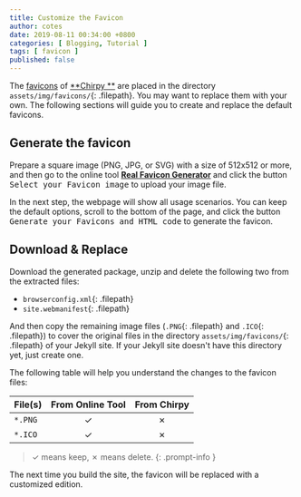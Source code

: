 ```yaml
---
title: Customize the Favicon
author: cotes
date: 2019-08-11 00:34:00 +0800
categories: [ Blogging, Tutorial ]
tags: [ favicon ]
published: false
---
```


The [favicons](https://www.favicon-generator.org/about/) of [**Chirpy
**](https://github.com/cotes2020/jekyll-theme-chirpy/) are placed in the directory `assets/img/favicons/`{: .filepath}.
You may want to replace them with your own. The following sections will guide you to create and replace the default
favicons.

## Generate the favicon

Prepare a square image (PNG, JPG, or SVG) with a size of 512x512 or more, and then go to the online tool [**Real Favicon
Generator**](https://realfavicongenerator.net/) and click the button <kbd>Select your Favicon image</kbd> to upload your
image file.

In the next step, the webpage will show all usage scenarios. You can keep the default options, scroll to the bottom of
the page, and click the button <kbd>Generate your Favicons and HTML code</kbd> to generate the favicon.

## Download & Replace

Download the generated package, unzip and delete the following two from the extracted files:

- `browserconfig.xml`{: .filepath}
- `site.webmanifest`{: .filepath}

And then copy the remaining image files (`.PNG`{: .filepath} and `.ICO`{: .filepath}) to cover the original files in the
directory `assets/img/favicons/`{: .filepath} of your Jekyll site. If your Jekyll site doesn't have this directory yet,
just create one.

The following table will help you understand the changes to the favicon files:

| File(s) | From Online Tool | From Chirpy |
|---------|:----------------:|:-----------:|
| `*.PNG` |        ✓         |      ✗      |
| `*.ICO` |        ✓         |      ✗      |

> ✓ means keep, ✗ means delete.
> {: .prompt-info }

The next time you build the site, the favicon will be replaced with a customized edition.
